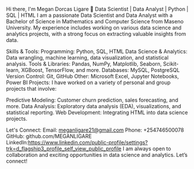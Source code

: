 Hi there, I'm Megan Dorcas Ligare 👋
Data Scientist | Data Analyst | Python | SQL | HTML
I am a passionate Data Scientist and Data Analyst with a Bachelor of Science in Mathematics and Computer Science from Maseno University. My experience includes working on various data science and analytics projects, with a strong focus on extracting valuable insights from data.

Skills & Tools:
Programming: Python, SQL, HTML
Data Science & Analytics: Data wrangling, machine learning, data visualization, and statistical analysis.
Tools & Libraries: Pandas, NumPy, Matplotlib, Seaborn, Scikit-learn, XGBoost, TensorFlow, and more.
Databases: MySQL, PostgreSQL
Version Control: Git, GitHub
Other: Microsoft Excel, Jupyter Notebooks, Power BI
Projects:
I have worked on a variety of personal and group projects that involve:

Predictive Modeling: Customer churn prediction, sales forecasting, and more.
Data Analysis: Exploratory data analysis (EDA), visualizations, and statistical reporting.
Web Development: Integrating HTML into data science projects.

Let's Connect:
Email: meganligare21@gmail.com
Phone: +254746500078
GitHub: github.com/MEGANLIGARE
LinkedIn:https://www.linkedin.com/public-profile/settings?trk=d_flagship3_profile_self_view_public_profile
I am always open to collaboration and exciting opportunities in data science and analytics. Let’s connect!


<!--
**MEGANLIGARE/MEGANLIGARE** is a ✨ _special_ ✨ repository because its `README.md` (this file) appears on your GitHub profile.

Here are some ideas to get you started:

- 🔭 I’m currently working on ...
- 🌱 I’m currently learning ...
- 👯 I’m looking to collaborate on ...
- 🤔 I’m looking for help with ...
- 💬 Ask me about ...
- 📫 How to reach me: ...
- 😄 Pronouns: ...
- ⚡ Fun fact: ...
-->
